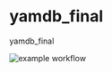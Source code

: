 # yamdb_final
yamdb_final

![example workflow](https://github.com/sergo-bckndNN/yamdb_final/actions/workflows/yamdb_workflow.yml/badge.svg)